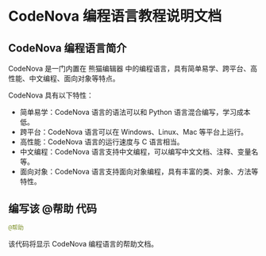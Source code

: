 # CodeNova 编程语言教程说明文档

## CodeNova 编程语言简介

CodeNova 是一门内置在 熊猫编辑器 中的编程语言，具有简单易学、跨平台、高性能、中文编程、面向对象等特点。

CodeNova 具有以下特性：

- 简单易学：CodeNova 语言的语法可以和 Python 语言混合编写，学习成本低。
- 跨平台：CodeNova 语言可以在 Windows、Linux、Mac 等平台上运行。
- 高性能：CodeNova 语言的运行速度与 C 语言相当。
- 中文编程：CodeNova 语言支持中文编程，可以编写中文文档、注释、变量名等。
- 面向对象：CodeNova 语言支持面向对象编程，具有丰富的类、对象、方法等特性。


## 编写该 @帮助 代码

```python
@帮助
```

该代码将显示 CodeNova 编程语言的帮助文档。


